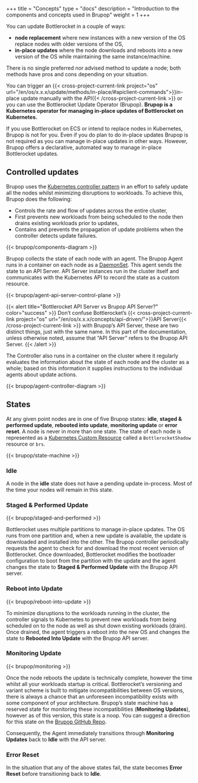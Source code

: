 +++
title = "Concepts"
type = "docs"
description = "Introduction to the components and concepts used in Brupop" 
weight = 1
+++

You can update Bottlerocket in a couple of ways:

* **node replacement** where new instances with a new version of the OS replace nodes with older versions of the OS,
* **in-place updates** where the node downloads and reboots into a new version of the OS while maintaining the same instance/machine.

There is no single preferred nor advised method to update a node; both methods have pros and cons depending on your situation.

You can trigger an {{< cross-project-current-link project="os" url="/en/os/x.x.x/update/methods/in-place/#apiclient-commands">}}in-place update manually with the API{{< /cross-project-current-link >}} or you can use the Bottlerocket Update Operator (Brupop).
**Brupop is a Kubernetes operator for managing in-place updates of Bottlerocket on Kubernetes.**

If you use Bottlerocket on ECS or intend to replace nodes in Kubernetes, Brupop is not for you.
Even if you do plan to do in-place updates Brupop is not required as you can manage in-place updates in other ways.
However, Brupop offers a declarative, automated way to manage in-place Bottlerocket updates.

## Controlled updates

Brupop uses the [Kubernetes controller pattern](https://kubernetes.io/docs/concepts/architecture/controller/) in an effort to safely update all the nodes whilst minimizing disruptions to workloads.
To achieve this, Brupop does the following:

* Controls the rate and flow of updates across the entire cluster,
* First prevents new workloads from being scheduled to the node then drains existing workloads prior to updates,
* Contains and prevents the propagation of update problems when the controller detects update failures.

{{< brupop/components-diagram >}}

Brupop collects the state of each node with an agent.
The Brupop Agent runs in a container on each node as a [DaemonSet](https://kubernetes.io/docs/concepts/workloads/controllers/daemonset/).
This agent sends the state to an API Server.
API Server instances run in the cluster itself and communicates with the Kubernetes API to record the state as a custom resource.

{{< brupop/agent-api-server-control-plane >}}

{{< alert title="Bottlerocket API Server vs Brupop API Server?" color="success" >}}
Don’t confuse Bottlerocket’s {{< cross-project-current-link project="os" url="/en/os/x.x.x/concepts/api-driven/">}}API Server{{< /cross-project-current-link >}} with Brupop’s API Server, these are two distinct things, just with the same name.
In this part of the documentation, unless otherwise noted, assume that “API Server” refers to the Brupop API Server.
{{< /alert >}}

The Controller also runs in a container on the cluster where it regularly evaluates the information about the state of each node and the cluster as a whole; based on this information it supplies instructions to the individual agents about update actions.

{{< brupop/agent-controller-diagram >}}

## States

At any given point nodes are in one of five Brupop states: **idle**, **staged & performed update**, **rebooted into update**, **monitoring update** or **error reset**.
A node is never in more than one state.
The state of each node is represented as a [Kubernetes Custom Resource](https://kubernetes.io/docs/concepts/extend-kubernetes/api-extension/custom-resources/) called a `BottlerocketShadow` resource or `brs`.

{{< brupop/state-machine >}}

### Idle

A node in the **idle** state does not have a pending update in-process.
Most of the time your nodes will remain in this state.

### Staged & Performed Update

{{< brupop/staged-and-performed >}}

Bottlerocket uses multiple partitions to manage in-place updates.
The OS runs from one partition and, when a new update is available, the update is downloaded and installed into the other.
The Brupop controller periodically requests the agent to check for and download the most recent version of Bottlerocket.
Once downloaded, Bottlerocket modifies the bootloader configuration to boot from the partition with the update and the agent changes the state to **Staged & Performed Update** with the Brupop API server.

### Reboot into Update

{{< brupop/reboot-into-update >}}

To minimize disruptions to the workloads running in the cluster, the controller signals to Kubernetes to prevent new workloads from being scheduled on to the node as well as shut down existing workloads (drain).
Once drained, the agent triggers a reboot into the new OS and changes the state to **Rebooted Into Update** with the Brupop API server.

### Monitoring Update

{{< brupop/monitoring >}}

Once the node reboots the update is technically complete, however the time whilst all your workloads startup is critical.
Bottlerocket’s versioning and variant scheme is built to mitigate incompatibilities between OS versions, there is always a chance that an unforeseen incompatibility exists with some component of your architecture.
Brupop’s state machine has a reserved state for monitoring these incompatibilities (**Monitoring Updates**), however as of this version, this state is a noop.
You can suggest a direction for this state on the [Brupop GitHub Repo](https://github.com/bottlerocket-os/bottlerocket-update-operator/issues/new?assignees=&labels=&projects=&template=issue.md&title=Suggestion%20for%20monitoring%20state).

Consequently, the Agent immediately transitions through **Monitoring Updates** back to **Idle** with the API server.

### Error Reset

In the situation that any of the above states fail, the state becomes **Error Reset** before transitioning back to **Idle**.
